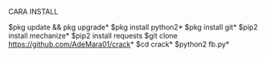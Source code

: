 CARA INSTALL

$pkg update && pkg upgrade*
$pkg install python2*
$pkg install git*
$pip2 install mechanize*
$pip2 install requests
$git clone https://github.com/AdeMara01/crack*
$cd crack*
$python2 fb.py*
